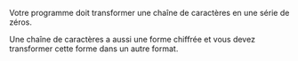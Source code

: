 Votre programme doit transformer une chaîne de caractères en une série de zéros.

Une chaîne de caractères a aussi une forme chiffrée et vous devez transformer cette forme dans un autre format.